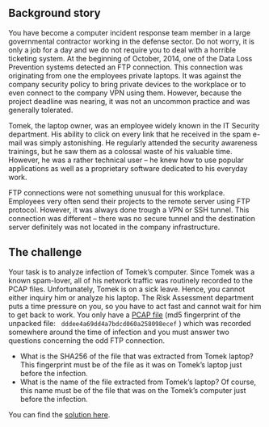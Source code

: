 ## Background story
You have become a computer incident response team member in a large governmental contractor working in the defense sector. Do not worry, it is only a job for a day and we do not require you to deal with a horrible ticketing system. At the beginning of October, 2014, one of the Data Loss Prevention systems detected an FTP connection. This connection was originating from one the employees private laptops. It was against the company security policy to bring private devices to the workplace or to even connect to the company VPN using them. However, because the project deadline was nearing, it was not an uncommon practice and was generally tolerated.

Tomek, the laptop owner, was an employee widely known in the IT Security department. His ability to click on every link that he received in the spam e-mail was simply astonishing. He regularly attended the security awareness trainings, but he saw them as a colossal waste of his valuable time. However, he was a rather technical user – he knew how to use popular applications as well as a proprietary software dedicated to his everyday work.

FTP connections were not something unusual for this workplace. Employees very often send their projects to the remote server using FTP protocol. However, it was always done trough a VPN or SSH tunnel. This connection was different – there was no secure tunnel and the destination server definitely was not located in the company infrastructure.

## The challenge
Your task is to analyze infection of Tomek’s computer. Since Tomek was a known spam-lover, all of his network traffic was routinely recorded to the PCAP files. Unfortunately, Tomek is on a sick leave. Hence, you cannot either inquiry him or analyze his laptop. The Risk Assessment department puts a time pressure on you, so you have to act fast and cannot wait for him to get back to work. You only have a [PCAP file](ecsm_2014_pcap.7z) (md5 fingerprint of the unpacked file:
`
dddee4a69dd4a7bdcd060a258098ecef`
) which was recorded somewhere around the time of infection and you must answer two questions concerning the odd FTP connection.

* What is the SHA256 of the file that was extracted from Tomek laptop? This fingerprint must be of the file as it was on Tomek’s laptop just before the infection.
* What is the name of the file extracted from Tomek’s laptop? Of course, this name must be of the file that was on the Tomek’s computer just before the infection.

You can find the [solution here](ecsm_2014_solution.md).
